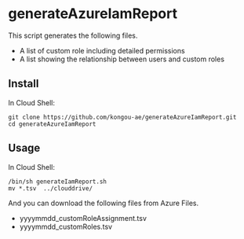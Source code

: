 # generateAzureIamReport

This script generates the following files.

- A list of custom role including detailed permissions
- A list showing the relationship between users and custom roles

## Install

In Cloud Shell:

````
git clone https://github.com/kongou-ae/generateAzureIamReport.git
cd generateAzureIamReport
````

## Usage

In Cloud Shell:

````
/bin/sh generateIamReport.sh
mv *.tsv  ../clouddrive/
````

And you can download the following files from Azure Files.

- yyyymmdd_customRoleAssignment.tsv
- yyyymmdd_customRoles.tsv 
